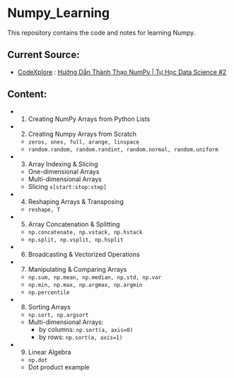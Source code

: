# Numpy_Learning

This repository contains the code and notes for learning Numpy.

## Current Source:

- [CodeXplore](https://www.youtube.com/@CodeXplore) : [Hướng Dẫn Thành Thạo NumPy | Tự Học Data Science #2
  ](https://www.youtube.com/watch?v=1eSmR2EJjYM&list=PLJcWUrckOCKKwjjHALg6fnyQCHv8z92rs&index=5)

## Content:

- 1. Creating NumPy Arrays from Python Lists
- 2. Creating Numpy Arrays from Scratch
  - `zeros, ones, full, arange, linspace`
  - `random.random, random.randint, random.normal, random.uniform`
- 3. Array Indexing & Slicing
  - One-dimensional Arrays
  - Multi-dimensional Arrays
  - Slicing `x[start:stop:step]`
- 4. Reshaping Arrays & Transposing
  - `reshape, T`
- 5. Array Concatenation & Splitting
  - `np.concatenate, np.vstack, np.hstack`
  - `np.split, np.vsplit, np.hsplit`
- 6. Broadcasting & Vectorized Operations
- 7. Manipulating & Comparing Arrays
  - `np.sum, np.mean, np.median, np.std, np.var`
  - `np.min, np.max, np.argmax, np.argmin`
  - `np.percentile`
- 8. Sorting Arrays
  - `np.sort, np.argsort`
  - Multi-dimensional Arrays:
    - by columns: `np.sort(a, axis=0)`
    - by rows: `np.sort(a, axis=1)`
- 9. Linear Algebra
  - `np.dot`
  - Dot product example
